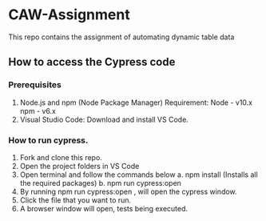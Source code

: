 # CAW-Assignment
This repo contains the assignment of automating dynamic table data
## How to access the Cypress code
### Prerequisites
1. Node.js and npm (Node Package Manager)
	Requirement:
    Node - v10.x
    npm - v6.x
2. Visual Studio Code: Download and install VS Code.
### How to run cypress.
1. Fork and clone this repo.
3. Open the project folders in VS Code
4. Open terminal and follow the commands below
    a. npm install (Installs all the required packages)
    b. npm run cypress:open
5. By running npm run cypress:open , will open the cypress window.
6. Click the file that you want to run.
7. A browser window will open, tests being executed.
